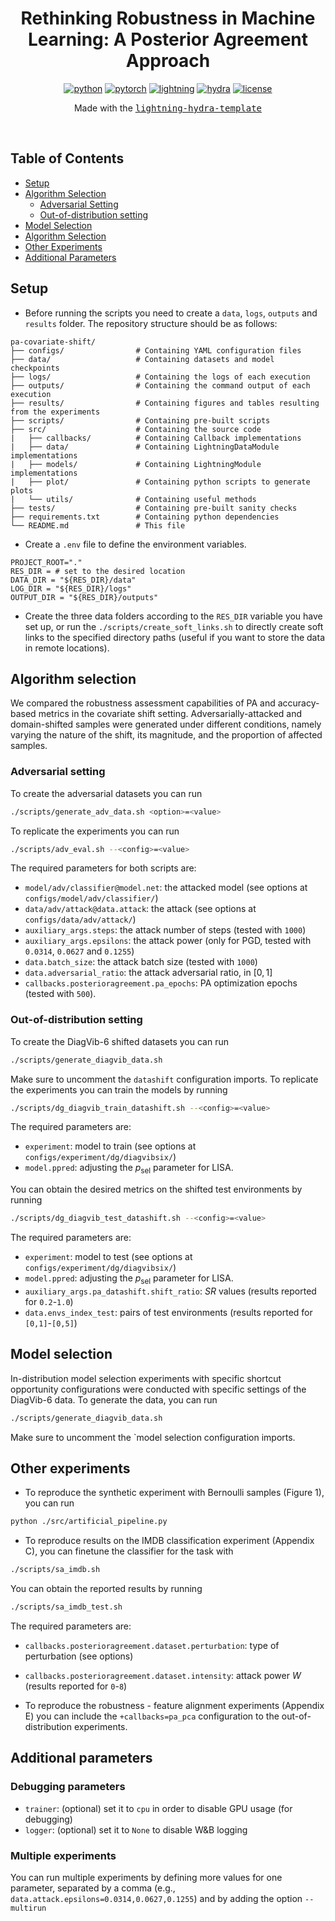 <div align="center">

# Rethinking Robustness in Machine Learning: A Posterior Agreement Approach

[![python](https://img.shields.io/badge/-Python3.9.9-blue?logo=python&logoColor=white)](https://github.com/pre-commit/pre-commit)
[![pytorch](https://img.shields.io/badge/PyTorch_1.10.0-ee4c2c?logo=pytorch&logoColor=white)](https://pytorch.org/get-started/locally/)
[![lightning](https://img.shields.io/badge/-Lightning_1.9.1-792ee5?logo=pytorchlightning&logoColor=white)](https://pytorchlightning.ai/)
[![hydra](https://img.shields.io/badge/Config-Hydra_1.3.1-89b8cd)](https://hydra.cc/)
[![license](https://img.shields.io/badge/License-MIT-green.svg?labelColor=gray)](https://github.com/ashleve/lightning-hydra-template#license)

Made with the [<kbd>lightning-hydra-template</kbd>](https://github.com/ashleve/lightning-hydra-template)

</div>

<br>

## Table of Contents
- [Setup](#setup)
- [Algorithm Selection](#algorithm-selection)
  - [Adversarial Setting](#adversarial-setting)
  - [Out-of-distribution setting](#out-of-distribution-setting)
- [Model Selection](#model-selection)
- [Algorithm Selection](#algorithm-selection)
- [Other Experiments](#other-experiments)
- [Additional Parameters](#additional-parameters)


## Setup

- Before running the scripts you need to create a `data`, `logs`, `outputs` and `results` folder. The repository structure should be as follows: 

```
pa-covariate-shift/
├── configs/                # Containing YAML configuration files
├── data/                   # Containing datasets and model checkpoints
├── logs/                   # Containing the logs of each execution
├── outputs/                # Containing the command output of each execution
├── results/                # Containing figures and tables resulting from the experiments
├── scripts/                # Containing pre-built scripts
├── src/                    # Containing the source code
|   ├── callbacks/          # Containing Callback implementations
|   ├── data/               # Containing LightningDataModule implementations
|   ├── models/             # Containing LightningModule implementations
|   ├── plot/               # Containing python scripts to generate plots
|   └── utils/              # Containing useful methods
├── tests/                  # Containing pre-built sanity checks
├── requirements.txt        # Containing python dependencies
└── README.md               # This file
```

- Create a `.env` file to define the environment variables.

```
PROJECT_ROOT="."
RES_DIR = # set to the desired location
DATA_DIR = "${RES_DIR}/data"
LOG_DIR = "${RES_DIR}/logs"
OUTPUT_DIR = "${RES_DIR}/outputs"
```

- Create the three data folders according to the `RES_DIR` variable you have set up, or run the `./scripts/create_soft_links.sh` to directly create soft links to the specified directory paths (useful if you want to store the data in remote
locations).

## Algorithm selection

We compared the robustness assessment capabilities of PA and accuracy-based metrics in the covariate shift setting. Adversarially-attacked and domain-shifted samples were generated under different conditions, namely varying the nature of the shift, its magnitude, and the proportion of affected samples.

### Adversarial setting

To create the adversarial datasets you can run
```bash
./scripts/generate_adv_data.sh <option>=<value>
```

To replicate the experiments you can run
```bash
./scripts/adv_eval.sh --<config>=<value>
```

The required parameters for both scripts are:
- `model/adv/classifier@model.net`: the attacked model (see options at `configs/model/adv/classifier/`) 
- `data/adv/attack@data.attack`: the attack (see options at `configs/data/adv/attack/`)
- `auxiliary_args.steps`: the attack number of steps (tested with `1000`)  
- `auxiliary_args.epsilons`: the attack power (only for PGD, tested with
`0.0314`, `0.0627` and `0.1255`)
- `data.batch_size`: the attack batch size (tested with `1000`)
- `data.adversarial_ratio`: the attack adversarial ratio, in $[0, 1]$ 
- `callbacks.posterioragreement.pa_epochs`: PA optimization epochs (tested with `500`).

### Out-of-distribution setting

To create the DiagVib-6 shifted datasets you can run
```bash
./scripts/generate_diagvib_data.sh
```

Make sure to uncomment the `datashift` configuration imports. To replicate the experiments you can train the models by running
```bash
./scripts/dg_diagvib_train_datashift.sh --<config>=<value>
```

The required parameters are:
- `experiment`: model to train (see options at `configs/experiment/dg/diagvibsix/`)
- `model.ppred`: adjusting the $p_{\text{sel}}$ parameter for LISA.

You can obtain the desired metrics on the shifted test environments by running
```bash
./scripts/dg_diagvib_test_datashift.sh --<config>=<value>
```

The required parameters are:
- `experiment`: model to test (see options at `configs/experiment/dg/diagvibsix/`)
- `model.ppred`: adjusting the $p_{\text{sel}}$ parameter for LISA.
- `auxiliary_args.pa_datashift.shift_ratio`: $SR$ values (results reported for `0.2`-`1.0`)
- `data.envs_index_test`: pairs of test environments (results reported for `[0,1]`-`[0,5]`)

## Model selection

In-distribution model selection experiments with specific shortcut opportunity configurations were conducted with specific settings of the DiagVib-6 data. To generate the data, you can run

```bash
./scripts/generate_diagvib_data.sh
```

Make sure to uncomment the `model selection configuration imports.

## Other experiments

- To reproduce the synthetic experiment with Bernoulli samples (Figure 1), you can run
```bash
python ./src/artificial_pipeline.py
```

- To reproduce results on the IMDB classification experiment (Appendix C), you can finetune the classifier for the task with

```bash
./scripts/sa_imdb.sh
```

You can obtain the reported results by running
```bash
./scripts/sa_imdb_test.sh
```

The required parameters are:
- `callbacks.posterioragreement.dataset.perturbation`: type of perturbation (see options)
- `callbacks.posterioragreement.dataset.intensity`: attack power $W$ (results reported for `0`-`8`)

- To reproduce the robustness - feature alignment experiments (Appendix E) you can include the `+callbacks=pa_pca` configuration to the out-of-distribution experiments.

## Additional parameters
### Debugging parameters

- `trainer`: (optional) set it to `cpu` in order to disable GPU usage (for debugging)
- `logger`: (optional) set it to `None` to disable W&B logging

### Multiple experiments
You can run multiple experiments by defining more values for one parameter,
separated by a comma (e.g., `data.attack.epsilons=0.0314,0.0627,0.1255`) and by
adding the option `--multirun`